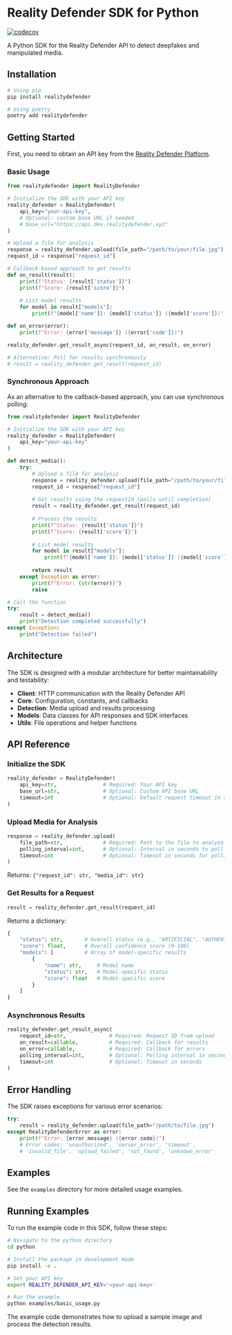 # Reality Defender SDK for Python

[![codecov](https://codecov.io/gh/Reality-Defender/eng-sdk/graph/badge.svg?flag=python&token=P98RNVB21M)](https://codecov.io/gh/Reality-Defender/eng-sdk)

A Python SDK for the Reality Defender API to detect deepfakes and manipulated media.

## Installation

```bash
# Using pip
pip install realitydefender

# Using poetry
poetry add realitydefender
```

## Getting Started

First, you need to obtain an API key from the [Reality Defender Platform](https://app.realitydefender.ai).

### Basic Usage

```python
from realitydefender import RealityDefender

# Initialize the SDK with your API key
reality_defender = RealityDefender(
    api_key="your-api-key",
    # Optional: custom base URL if needed
    # base_url="https://api.dev.realitydefender.xyz"
)

# Upload a file for analysis
response = reality_defender.upload(file_path="/path/to/your/file.jpg")
request_id = response["request_id"]

# Callback-based approach to get results
def on_result(result):
    print(f"Status: {result['status']}")
    print(f"Score: {result['score']}")
    
    # List model results
    for model in result["models"]:
        print(f"{model['name']}: {model['status']} ({model['score']})")

def on_error(error):
    print(f"Error: {error['message']} ({error['code']})")

reality_defender.get_result_async(request_id, on_result, on_error)

# Alternative: Poll for results synchronously
# result = reality_defender.get_result(request_id)
```

### Synchronous Approach

As an alternative to the callback-based approach, you can use synchronous polling:

```python
from realitydefender import RealityDefender

# Initialize the SDK with your API key
reality_defender = RealityDefender(
    api_key="your-api-key"
)

def detect_media():
    try:
        # Upload a file for analysis
        response = reality_defender.upload(file_path="/path/to/your/file.jpg")
        request_id = response["request_id"]
        
        # Get results using the requestId (polls until completion)
        result = reality_defender.get_result(request_id)
        
        # Process the results
        print(f"Status: {result['status']}")
        print(f"Score: {result['score']}")
        
        # List model results
        for model in result["models"]:
            print(f"{model['name']}: {model['status']} ({model['score']})")
        
        return result
    except Exception as error:
        print(f"Error: {str(error)}")
        raise

# Call the function
try:
    result = detect_media()
    print("Detection completed successfully")
except Exception:
    print("Detection failed")
```

## Architecture

The SDK is designed with a modular architecture for better maintainability and testability:

- **Client**: HTTP communication with the Reality Defender API
- **Core**: Configuration, constants, and callbacks
- **Detection**: Media upload and results processing
- **Models**: Data classes for API responses and SDK interfaces
- **Utils**: File operations and helper functions

## API Reference

### Initialize the SDK

```python
reality_defender = RealityDefender(
    api_key=str,               # Required: Your API key
    base_url=str,              # Optional: Custom API base URL
    timeout=int                # Optional: Default request timeout in seconds
)
```

### Upload Media for Analysis

```python
response = reality_defender.upload(
    file_path=str,             # Required: Path to the file to analyze
    polling_interval=int,      # Optional: Interval in seconds to poll for results (default: 5)
    timeout=int                # Optional: Timeout in seconds for polling (default: 300)
)
```

Returns: `{"request_id": str, "media_id": str}`

### Get Results for a Request

```python
result = reality_defender.get_result(request_id)
```

Returns a dictionary:

```python
{
    "status": str,       # Overall status (e.g., "ARTIFICIAL", "AUTHENTIC", etc.)
    "score": float,      # Overall confidence score (0-100)
    "models": [          # Array of model-specific results
        {
            "name": str,     # Model name
            "status": str,   # Model-specific status
            "score": float   # Model-specific score
        }
    ]
}
```

### Asynchronous Results

```python
reality_defender.get_result_async(
    request_id=str,              # Required: Request ID from upload
    on_result=callable,          # Required: Callback for results
    on_error=callable,           # Required: Callback for errors
    polling_interval=int,        # Optional: Polling interval in seconds
    timeout=int                  # Optional: Timeout in seconds
)
```

## Error Handling

The SDK raises exceptions for various error scenarios:

```python
try:
    result = reality_defender.upload(file_path="/path/to/file.jpg")
except RealityDefenderError as error:
    print(f"Error: {error.message} ({error.code})")
    # Error codes: 'unauthorized', 'server_error', 'timeout', 
    # 'invalid_file', 'upload_failed', 'not_found', 'unknown_error'
```

## Examples

See the `examples` directory for more detailed usage examples.

## Running Examples

To run the example code in this SDK, follow these steps:

```bash
# Navigate to the python directory
cd python

# Install the package in development mode
pip install -e .

# Set your API key
export REALITY_DEFENDER_API_KEY='<your-api-key>'

# Run the example
python examples/basic_usage.py
```

The example code demonstrates how to upload a sample image and process the detection results. 